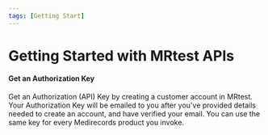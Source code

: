 ```yaml
---
tags: [Getting Start]
---
```


# Getting Started with MRtest APIs

#### **Get an Authorization Key**

Get an Authorization (API) Key by creating a customer account in MRtest. Your Authorization Key will be emailed to you after you've provided details needed to create an account, and have verified your email. You can use the same key for every Medirecords product you invoke.
